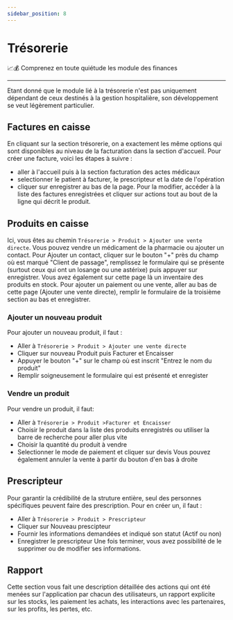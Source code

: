 ```yaml
---
sidebar_position: 8
---
```


# Trésorerie

📈💰 Comprenez en toute quiétude les module des finances 

---

Etant donné que le module lié à la trésorerie n'est pas uniquement dépendant de ceux destinés à la gestion hospitalière, son développement se veut légèrement particulier.

## Factures en caisse
En cliquant sur la section trésorerie, on a exactement les même options qui sont disponibles au niveau de la facturation dans la section d'accueil. Pour créer une facture, voici les étapes à suivre :
- aller à l'accueil puis à la section facturation des actes médicaux
- selectionner le patient à facturer, le prescripteur et la date de l'opération
- cliquer sur enregistrer au bas de la page.
Pour la modifier, accéder à la liste des factures enregistrées et cliquer sur actions tout au bout de la ligne qui décrit le produit.

## Produits en caisse
Ici, vous êtes au chemin `Trésorerie > Produit > Ajouter une vente directe`.
Vous pouvez vendre un médicament de la pharmacie ou ajouter un contact. Pour Ajouter un contact, cliquer sur le bouton "+" près du champ où est marqué "Client de passage", remplissez le formulaire qui se présente (surtout ceux qui ont un losange ou une astérixe) puis appuyer sur enregistrer. Vous avez également sur cette page là un inventaire des produits en stock.
Pour ajouter un paiement ou une vente, aller au bas de cette page (Ajouter une vente directe), remplir le formulaire de la troisième section au bas et enregistrer.

### Ajouter un nouveau produit
Pour ajouter un nouveau produit, il faut :
- Aller à `Trésorerie > Produit > Ajouter une vente directe`
- Cliquer sur nouveau Produit puis Facturer et Encaisser 
- Appuyer le bouton "+" sur le champ où est inscrit "Entrez le nom du produit"
- Remplir soigneusement le formulaire qui est présenté et enregister

### Vendre un produit
Pour vendre un produit, il faut:
- Aller à `Trésorerie > Produit >Facturer et Encaisser`
- Choisir le produit dans la liste des produits enregistrés ou utiliser la barre de recherche pour aller plus vite
- Choisir la quantité du produit à vendre
- Selectionner le mode de paiement et cliquer sur devis
Vous pouvez également annuler la vente à partir du bouton d'en bas à droite


## Prescripteur
Pour garantir la crédibilité de la struture entière, seul des personnes spécifiques peuvent faire des prescription. Pour en créer un, il faut :
- Aller à `Trésorerie > Produit > Prescripteur`
- Cliquer sur Nouveau prescipteur
- Fournir les informations demandées et indiqué son statut (Actif ou non)
- Enregistrer le prescripteur
Une fois terminer, vous avez possibilité de le supprimer ou de modifier ses informations.

## Rapport
Cette section vous fait une description détaillée des actions qui ont été menées sur l'application par chacun des utilisateurs, un rapport explicite sur les stocks, les paiement les achats, les interactions avec les partenaires, sur les profits, les pertes, etc.
